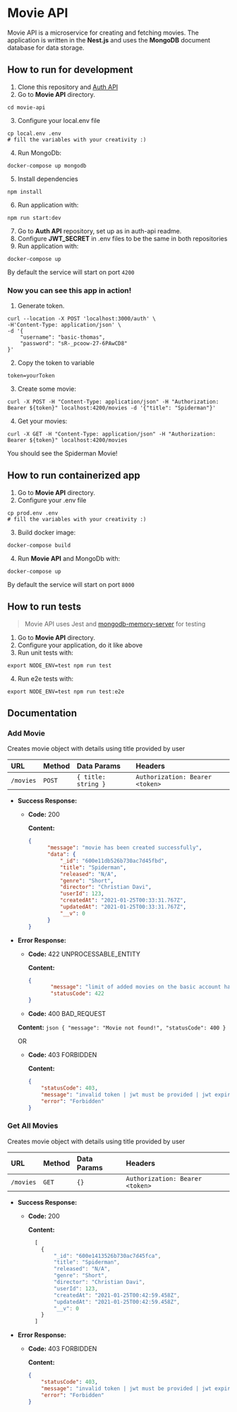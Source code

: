 
# Movie API

Movie API is a microservice for creating and fetching movies. The application is written in the **Nest.js** and uses the **MongoDB** document database for data storage.

## How to run for development

1.  Clone this repository and [Auth API](https://github.com/netguru/nodejs-recruitment-task)
2. Go to **Movie API** directory.
```
cd movie-api
```

3. Configure your local.env file 
```
cp local.env .env
# fill the variables with your creativity :) 
```

4.  Run MongoDb:
```
docker-compose up mongodb
```

5. Install dependencies
```
npm install
```

6. Run application with:
 ```
npm run start:dev
 ```

7. Go to **Auth API** repository, set up as in auth-api readme.
8. Configure **JWT_SECRET** in .env files to be the same in both repositories
9. Run application with:
 ```
docker-compose up
 ```
By default the service will start on port  `4200`
 
### Now you can see this app in action! 

1. Generate token. 
```
curl --location -X POST 'localhost:3000/auth' \
-H'Content-Type: application/json' \
-d '{
    "username": "basic-thomas",
    "password": "sR-_pcoow-27-6PAwCD8"
}'
```
2. Copy the token to variable
```
token=yourToken
```
3. Create some movie:
```
curl -X POST -H "Content-Type: application/json" -H "Authorization: Bearer ${token}" localhost:4200/movies -d '{"title": "Spiderman"}'
```
4. Get your movies:
```
curl -X GET -H "Content-Type: application/json" -H "Authorization: Bearer ${token}" localhost:4200/movies
```
You should see the Spiderman Movie! 


## How to run containerized app

1. Go to **Movie API** directory.
2. Configure your .env file 
```
cp prod.env .env
# fill the variables with your creativity :) 
```
3.  Build docker image:
```
docker-compose build
```

4. Run **Movie API** and MongoDb with:
 ```
docker-compose up
 ```
By default the service will start on port  `8000`


## How to run tests

> Movie API uses Jest and [mongodb-memory-server](https://github.com/nodkz/mongodb-memory-server) for testing

1. Go to **Movie API** directory.
2.  Configure your application, do it like above
3. Run unit tests with:
```
export NODE_ENV=test npm run test
```
4. Run e2e tests with:
```
export NODE_ENV=test npm run test:e2e
``` 

## Documentation
### Add Movie
Creates movie object with details using title provided by user

| URL | Method | Data Params | Headers
| :--- | :--- | :--- | :--- | 
| `/movies` | `POST` | `{ title: string }` | `Authorization: Bearer <token>`
    
-   **Success Response:**
    
    -   **Code:**  200  
    
        **Content:**

		  ```json
	    {
				"message": "movie has been created successfully",
				"data": {
					"_id": "600e11db526b730ac7d45fbd",
					"title": "Spiderman",
					"released": "N/A",
					"genre": "Short",
					"director": "Christian Davi",
					"userId": 123,
					"createdAt": "2021-01-25T00:33:31.767Z",
					"updatedAt": "2021-01-25T00:33:31.767Z",
					"__v": 0
				}
		}
		```
-   **Error Response:**
    
    -   **Code:**  422 UNPROCESSABLE_ENTITY 
    
        **Content:** 
         ```json
         {
				"message": "limit of added movies on the basic account has been exceeded",
				"statusCode": 422
		}
		```
		
	-   **Code:**  400 BAD_REQUEST
	
	**Content:** 
        ```json
        {
			"message": "Movie not found!",
			"statusCode": 400
		}
		```

	
    OR
    
    -   **Code:**  403 FORBIDDEN
    
        **Content:**  
        ```json
        {
			"statusCode": 403,
			"message": "invalid token | jwt must be provided | jwt expired | role is not supported", 
			"error": "Forbidden"
		}
		```
### Get All Movies
Creates movie object with details using title provided by user

| URL | Method | Data Params | Headers
| :--- | :--- | :--- | :--- | 
| `/movies` | `GET` | `{}` | `Authorization: Bearer <token>`
    
-   **Success Response:**
    
    -   **Code:**  200  
    
        **Content:**

	    ```javascript
		  [
		  	{
				"_id": "600e1413526b730ac7d45fca",
				"title": "Spiderman",
				"released": "N/A",
				"genre": "Short",
				"director": "Christian Davi",
				"userId": 123,
				"createdAt": "2021-01-25T00:42:59.458Z",
				"updatedAt": "2021-01-25T00:42:59.458Z",
				"__v": 0
			}
		  ]
		```
-   **Error Response:**
    

    
    -   **Code:**  403 FORBIDDEN
    
        **Content:**  
        ```json
        {
			"statusCode": 403,
			"message": "invalid token | jwt must be provided | jwt expired | role is not supported", 
			"error": "Forbidden"
		}
		```
